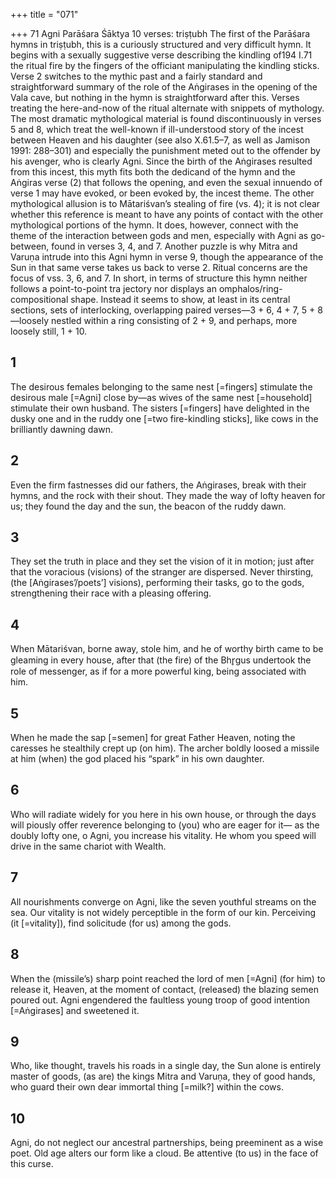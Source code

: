+++
title = "071"

+++
71 Agni
Parāśara Śāktya
10 verses: triṣṭubh
The first of the Parāśara hymns in triṣṭubh, this is a curiously structured and very  difficult hymn. It begins with a sexually suggestive verse describing the kindling of194 I.71
the ritual fire by the fingers of the officiant manipulating the kindling sticks. Verse 2  switches to the mythic past and a fairly standard and straightforward summary of  the role of the Aṅgirases in the opening of the Vala cave, but nothing in the hymn  is straightforward after this. Verses treating the here-and-now of the ritual alternate  with snippets of mythology.
The most dramatic mythological material is found discontinuously in verses 5  and 8, which treat the well-known if ill-understood story of the incest between  Heaven and his daughter (see also X.61.5–7, as well as Jamison 1991:  288–301)  and especially the punishment meted out to the offender by his avenger, who is  clearly Agni. Since the birth of the Aṅgirases resulted from this incest, this myth fits  both the dedicand of the hymn and the Aṅgiras verse (2) that follows the opening,  and even the sexual innuendo of verse 1 may have evoked, or been evoked by, the  incest theme.
The other mythological allusion is to Mātariśvan’s stealing of fire (vs. 4); it  is not clear whether this reference is meant to have any points of contact with  the other mythological portions of the hymn. It does, however, connect with  the theme of the interaction between gods and men, especially with Agni as  go-between, found in verses 3, 4, and 7. Another puzzle is why Mitra and Varuṇa  intrude into this Agni hymn in verse 9, though the appearance of the Sun in  that same verse takes us back to verse 2. Ritual concerns are the focus of vss. 3,  6, and 7.
In short, in terms of structure this hymn neither follows a point-to-point tra jectory nor displays an omphalos/ring-compositional shape. Instead it seems  to show, at least in its central sections, sets of interlocking, overlapping paired  verses—3 + 6, 4 + 7, 5 + 8—loosely nestled within a ring consisting of 2 + 9, and  perhaps, more loosely still, 1 + 10.
## 1
The desirous females belonging to the same nest [=fingers] stimulate  the desirous male [=Agni] close by—as wives of the same nest
[=household] stimulate their own husband.
The sisters [=fingers] have delighted in the dusky one and in the
ruddy one [=two fire-kindling sticks], like cows in the brilliantly
dawning dawn.
## 2
Even the firm fastnesses did our fathers, the Aṅgirases, break with their  hymns, and the rock with their shout.
They made the way of lofty heaven for us; they found the day and the  sun, the beacon of the ruddy dawn.
## 3
They set the truth in place and they set the vision of it in motion; just  after that the voracious (visions) of the stranger are dispersed.
Never thirsting, (the [Aṅgirases’/poets’] visions), performing their tasks,  go to the gods, strengthening their race with a pleasing offering.
## 4
When Mātariśvan, borne away, stole him, and he of worthy birth came to  be gleaming in every house, after that (the fire) of the Bhr̥gus undertook the role of messenger, as if  for a more powerful king, being associated with him.
## 5
When he made the sap [=semen] for great Father Heaven, noting the  caresses he stealthily crept up (on him).
The archer boldly loosed a missile at him (when) the god placed his  “spark” in his own daughter.
## 6
Who will radiate widely for you here in his own house, or through the  days will piously offer reverence belonging to (you) who are eager
for it—
as the doubly lofty one, o Agni, you increase his vitality. He whom you  speed will drive in the same chariot with Wealth.
## 7
All nourishments converge on Agni, like the seven youthful streams on  the sea.
Our vitality is not widely perceptible in the form of our kin. Perceiving  (it [=vitality]), find solicitude (for us) among the gods.
## 8
When the (missile’s) sharp point reached the lord of men [=Agni] (for  him) to release it, Heaven, at the moment of contact, (released) the
blazing semen poured out.
Agni engendered the faultless young troop of good intention
[=Aṅgirases] and sweetened it.
## 9
Who, like thought, travels his roads in a single day, the Sun alone is  entirely master of goods,
(as are) the kings Mitra and Varuṇa, they of good hands, who guard  their own dear immortal thing [=milk?] within the cows.
## 10
Agni, do not neglect our ancestral partnerships, being preeminent as a  wise poet.
Old age alters our form like a cloud. Be attentive (to us) in the face of  this curse.